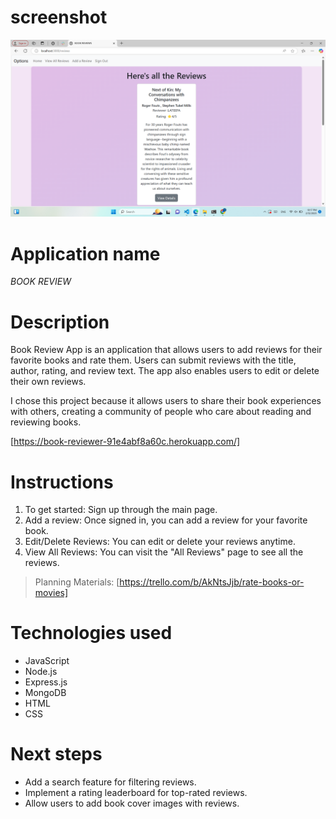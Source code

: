 # screenshot
![Computer with Code](./book%20review/Screenshot%20(23).png)
# Application name
*BOOK REVIEW*
# Description
Book Review App is an application that allows users to add reviews for their favorite books and rate them. Users can submit reviews with the title, author, rating, and review text. The app also enables users to edit or delete their own reviews.

I chose this project because it allows users to share their book experiences with others, creating a community of people who care about reading and reviewing books.

[https://book-reviewer-91e4abf8a60c.herokuapp.com/]


# Instructions
1. To get started: Sign up through the main page.
2. Add a review: Once signed in, you can add a review for your favorite book.
3. Edit/Delete Reviews: You can edit or delete your reviews anytime.
4. View All Reviews: You can visit the "All Reviews" page to see all the reviews.
> Planning Materials: [https://trello.com/b/AkNtsJjb/rate-books-or-movies]


# Technologies used
* JavaScript
* Node.js
* Express.js
* MongoDB
* HTML
* CSS

# Next steps
* Add a search feature for filtering reviews.
* Implement a rating leaderboard for top-rated reviews.
* Allow users to add book cover images with reviews.


